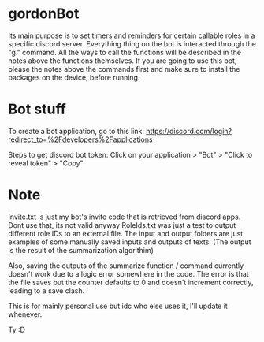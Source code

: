 # gordonBot
Its main purpose is to set timers and reminders for certain callable roles in a specific discord server. Everything thing on the bot is interacted through the "g." command.
All the ways to call the functions will be described in the notes above the functions themselves. If you are going to use this bot, please the notes above the commands first and make sure to install the packages on the device, before running. 

Bot stuff
===

To create a bot application, go to this link: https://discord.com/login?redirect_to=%2Fdevelopers%2Fapplications

Steps to get discord bot token:
Click on your application > "Bot" > "Click to reveal token" > "Copy"

Note
===

Invite.txt is just my bot's invite code that is retrieved from discord apps. Dont use that, its not valid anyway
RoleIds.txt was just a test to output different role IDs to an external file.
The input and output folders are just examples of some manually saved inputs and outputs of texts. (The output is the result of the summarization algorithim)

Also, saving the outputs of the summarize function / command currently doesn't work due to a logic error somewhere in the code. 
The error is that the file saves but the counter defaults to 0 and doesn't increment correctly, leading to a save clash.

This is for mainly personal use but idc who else uses it, I'll update it whenever. 

Ty :D
